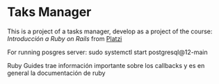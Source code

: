 # Taks Manager

This is a project of a tasks manager, develop as a project of the course: _Introducción a Ruby on Rails_ from [Platzi](https://platzi.com/cursos/intro-ror/)

For running posgres server: sudo systemctl start postgresql@12-main

Ruby Guides trae información importante sobre los callbacks y es en general la documentación de ruby
